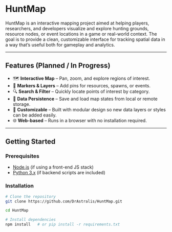 # HuntMap

HuntMap is an interactive mapping project aimed at helping players, researchers, and developers visualize and explore hunting grounds, resource nodes, or event locations in a game or real-world context. The goal is to provide a clean, customizable interface for tracking spatial data in a way that’s useful both for gameplay and analytics.

---

## Features (Planned / In Progress)

- 🗺️ **Interactive Map** – Pan, zoom, and explore regions of interest.
- 📍 **Markers & Layers** – Add pins for resources, spawns, or events.
- 🔍 **Search & Filter** – Quickly locate points of interest by category.
- 💾 **Data Persistence** – Save and load map states from local or remote storage.
- 🔧 **Customizable** – Built with modular design so new data layers or styles can be added easily.
- 🌐 **Web-based** – Runs in a browser with no installation required.

---

## Getting Started

### Prerequisites
- [Node.js](https://nodejs.org/) (if using a front-end JS stack)
- [Python 3.x](https://www.python.org/) (if backend scripts are included)

### Installation
```bash
# Clone the repository
git clone https://github.com/DrAstralis/HuntMap.git

cd HuntMap

# Install dependencies
npm install   # or pip install -r requirements.txt
